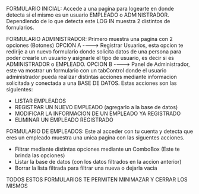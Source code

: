 FORMULARIO INICIAL: Accede a una pagina para logearte en donde detecta si el mismo es un usuario EMPLEADO o ADMINISTRADOR. Dependiendo de lo que detecta este LOG IN muestra 2 distintos de fornularios.

FORMULARIO ADMINISTRADOR: Primero muestra una pagina con 2 opciones (Botones) 
OPCION A ----> Registrar Usuarios, esta opcion te redirije a un nuevo formulario donde solicita datos de una persona para poder crearle un usuario y asignarle el tipo de usuario, es decir si es ADMINISTRADOR o EMPLEADO.
OPCION B ----> Panel de Administrador, este va mostrar un formulario con un tabControl donde el usuario administrador pueda realizar distintas acciones mediante informacion solicitada y conectada a una BASE DE DATOS. Estas acciones son las siguientes: 
- LISTAR EMPLEADOS
- REGISTRAR UN NUEVO EMPLEADO (agregarlo a la base de datos)
- MODIFICAR LA INFORMACION DE UN EMPLEADO YA REGISTRADO
- ELIMINAR UN EMPLEADO REGISTRADO


FORMULARIO DE EMPLEADOS: Este al acceder con tu cuenta y detecta que eres un empleado muestra una unica pagina con las siguentes acciones.

- Filtrar mediante distintas opciones mediante un ComboBox (Este te brinda las opciones)
- Listar la base de datos (con los datos filtrados en la accion anterior)
- Borrar la lista filtrada para filtrar una nueva o dejarla vacia

TODOS ESTOS FORMULARIOS TE PERMITEN MINIMAZAR Y CERRAR LOS MISMOS 
